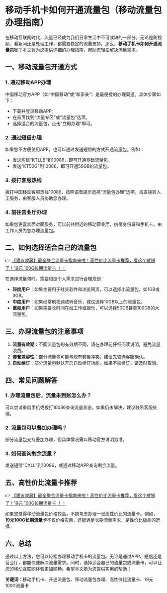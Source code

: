 # 移动手机卡如何开通流量包（移动流量包办理指南）

在移动互联网时代，流量已经成为我们日常生活中不可或缺的一部分。无论是刷视频、看新闻还是处理工作，都需要稳定的流量支持。那么，**移动手机卡如何开通流量包**呢？本文将为您提供详细的办理指南，帮助您轻松解决流量需求。

## 一、移动流量包开通方式

### 1. 通过移动APP办理
中国移动官方APP（如“中国移动”或“和家亲”）是最便捷的办理渠道。具体步骤如下：
- 下载并登录移动APP。
- 在首页找到“流量专区”或“流量包”选项。
- 选择适合的流量包，点击“立即办理”即可。

### 2. 通过短信办理
如果您不方便使用APP，也可以通过发送短信的方式开通流量包。例如：
- 发送短信“KTLLB”到10086，即可开通基础流量包。
- 发送“KT50G”到10086，即可开通50GB的流量包。

### 3. 拨打客服热线
拨打中国移动客服热线10086，按照语音提示选择“流量包办理”选项，或直接转人工服务，由客服人员协助您办理。

### 4. 前往营业厅办理
如果您更喜欢面对面服务，可以前往附近的移动营业厅，携带身份证和手机卡，由工作人员为您办理流量包。

## 二、如何选择适合自己的流量包

👉 [【建议收藏】最全聚合流量卡指南来啦！高性价比流量卡推荐，看这个就够了！19元 100G长期流量卡 ！！](https://bit.ly/Liuliangka)

在选择流量包时，需要根据个人需求进行合理规划：
- **轻度用户**：如果主要用于社交软件和浏览网页，可以选择小流量包，如1GB或3GB。
- **中度用户**：如果经常刷视频或听音乐，建议选择10GB以上的流量包。
- **重度用户**：如果需要长时间在线工作或娱乐，可以选择50GB甚至100GB的大流量包。

## 三、办理流量包的注意事项

1. **流量有效期**：不同流量包的有效期不同，请在办理前仔细阅读说明，避免流量浪费。
2. **套餐兼容性**：部分流量包可能与现有套餐冲突，建议先咨询客服确认。
3. **自动续订**：部分流量包默认开启自动续订功能，如果不需续订，请及时取消。

## 四、常见问题解答

### 1. 办理流量包后，流量未到账怎么办？
可以尝试重启手机或拨打10086查询流量状态。如果仍未解决，建议联系客服处理。

### 2. 流量包可以叠加办理吗？
部分流量包支持叠加办理，但具体情况需以移动官方说明为准。

### 3. 如何查询剩余流量？
发送短信“CXLL”到10086，或通过移动APP查询剩余流量。

## 五、高性价比流量卡推荐

👉 [【建议收藏】最全聚合流量卡指南来啦！高性价比流量卡推荐，看这个就够了！19元 100G长期流量卡 ！！](https://bit.ly/Liuliangka)

如果您觉得移动流量包价格较高，不妨考虑办理一张高性价比的流量卡。例如，**19元100G长期流量卡**不仅价格实惠，还能满足长期流量需求，是性价比极高的选择。

## 六、总结

通过以上方法，您可以轻松办理移动手机卡的流量包。无论是通过APP、短信还是营业厅，都能快速解决流量需求。同时，选择适合自己的流量包或流量卡，可以让您的移动互联网体验更加顺畅。希望本文能为您提供实用的帮助！

**关键词**：移动手机卡、开通流量包、移动流量包办理、高性价比流量卡、19元100G流量卡